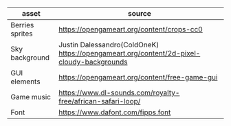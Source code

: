|asset | source |
|---|---|
| Berries sprites |https://opengameart.org/content/crops-cc0|
| Sky background | Justin Dalessandro(ColdOneK) https://opengameart.org/content/2d-pixel-cloudy-backgrounds|
| GUI elements | https://opengameart.org/content/free-game-gui|
| Game music | https://www.dl-sounds.com/royalty-free/african-safari-loop/|
| Font | https://www.dafont.com/fipps.font